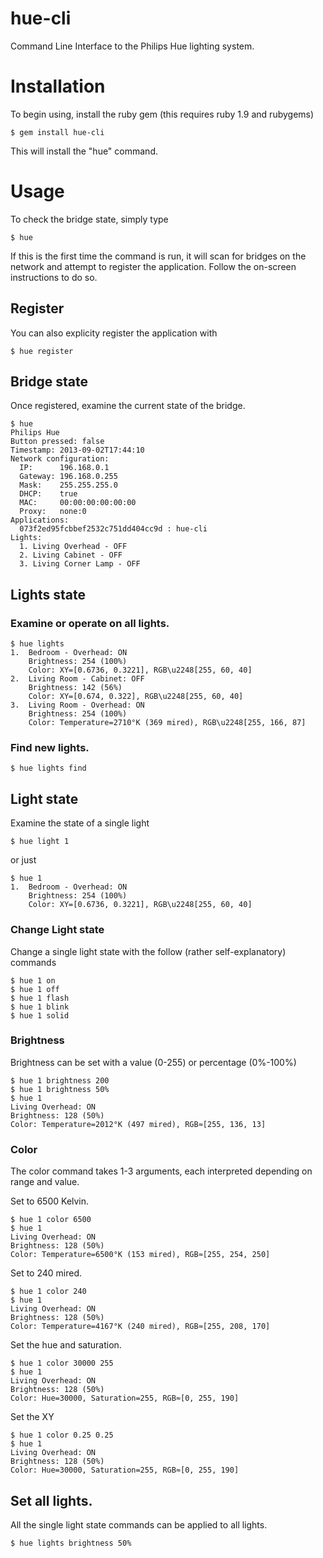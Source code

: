 hue-cli
=======

Command Line Interface to the Philips Hue lighting system.

# Installation
To begin using, install the ruby gem (this requires ruby 1.9 and rubygems)

```
$ gem install hue-cli
```

This will install the "hue" command.

# Usage

To check the bridge state, simply type 

```
$ hue
```

If this is the first time the command is run, it will scan for bridges on the network and attempt to register the application. Follow the on-screen instructions to do so.

## Register

You can also explicity register the application with

```
$ hue register
```

## Bridge state

Once registered, examine the current state of the bridge.

```
$ hue
Philips Hue
Button pressed: false
Timestamp: 2013-09-02T17:44:10
Network configuration:
  IP:      196.168.0.1
  Gateway: 196.168.0.255
  Mask:    255.255.255.0
  DHCP:    true
  MAC:     00:00:00:00:00:00
  Proxy:   none:0
Applications:
  073f2ed95fcbbef2532c751dd404cc9d : hue-cli
Lights:
  1. Living Overhead - OFF
  2. Living Cabinet - OFF
  3. Living Corner Lamp - OFF
```

## Lights state

### Examine or operate on all lights.

```
$ hue lights
1.  Bedroom - Overhead: ON
    Brightness: 254 (100%)
    Color: XY=[0.6736, 0.3221], RGB\u2248[255, 60, 40]
2.  Living Room - Cabinet: OFF
    Brightness: 142 (56%)
    Color: XY=[0.674, 0.322], RGB\u2248[255, 60, 40]
3.  Living Room - Overhead: ON
    Brightness: 254 (100%)
    Color: Temperature=2710°K (369 mired), RGB\u2248[255, 166, 87]
```

### Find new lights.

```
$ hue lights find
```
## Light state

Examine the state of a single light

```
$ hue light 1
```

or just 

```
$ hue 1
1.  Bedroom - Overhead: ON
    Brightness: 254 (100%)
    Color: XY=[0.6736, 0.3221], RGB\u2248[255, 60, 40]
```

### Change Light state

Change a single light state with the follow (rather self-explanatory) commands

```
$ hue 1 on
$ hue 1 off
$ hue 1 flash
$ hue 1 blink
$ hue 1 solid
```

### Brightness

Brightness can be set with a value (0-255) or percentage (0%-100%)

```
$ hue 1 brightness 200
$ hue 1 brightness 50%
$ hue 1
Living Overhead: ON
Brightness: 128 (50%)
Color: Temperature=2012°K (497 mired), RGB≈[255, 136, 13]
```

### Color

The color command takes 1-3 arguments, each interpreted depending on range and value.

Set to 6500 Kelvin.

```
$ hue 1 color 6500 
$ hue 1
Living Overhead: ON
Brightness: 128 (50%)
Color: Temperature=6500°K (153 mired), RGB≈[255, 254, 250]
```

Set to 240 mired.

```
$ hue 1 color 240
$ hue 1
Living Overhead: ON
Brightness: 128 (50%)
Color: Temperature=4167°K (240 mired), RGB≈[255, 208, 170]
```

Set the hue and saturation.

```
$ hue 1 color 30000 255
$ hue 1
Living Overhead: ON
Brightness: 128 (50%)
Color: Hue=30000, Saturation=255, RGB≈[0, 255, 190]
```

Set the XY

```
$ hue 1 color 0.25 0.25
$ hue 1
Living Overhead: ON
Brightness: 128 (50%)
Color: Hue=30000, Saturation=255, RGB≈[0, 255, 190]
```
## Set all lights.

All the single light state commands can be applied to all lights.

```
$ hue lights brightness 50%
```

